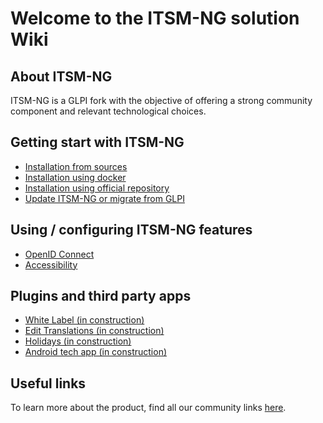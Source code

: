 # Welcome to the ITSM-NG solution Wiki

## About ITSM-NG

ITSM-NG is a GLPI fork with the objective of offering a strong community component and relevant technological choices.

## Getting start with ITSM-NG

* [Installation from sources](install.md)
* [Installation using docker](docker-install.md)
* [Installation using official repository](repo-install.md)
* [Update ITSM-NG or migrate from GLPI](update.md)

## Using / configuring ITSM-NG features

* [OpenID Connect](oidc.md)
* [Accessibility](accessibility.md)

## Plugins and third party apps

* [White Label (in construction)](whitelabel-plugin.md)
* [Edit Translations (in construction)](edittranslation-plugin.md)
* [Holidays (in construction)](holidays-plugin.md)
* [Android tech app (in construction)](android-app.md)

## Useful links

To learn more about the product, find all our community links [here](https://www.itsm-ng.org).

